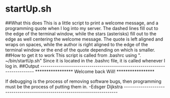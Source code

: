 # startUp.sh
##What this does
This is a little script to print a welcome message, and a programming quote when I log into my server. The dashed lines fill out to the edge of the terminal window, while the stars (asterisks) fill out to the edge as well centering the welcome message. The quote is left aligned and wraps on spaces, while the author is right aligned to the edge of the terminal window or the end of the quote depending on which is smaller.
##How to get it to work
This script is called from .bashrc using ". ~/bin/startUp.sh"
Since it is located in the .bashrc file, it is called whenever I log in.
##Output
\---------------------------------------------------------------------------
*****************            Welcome back Will!           *****************

If debugging is the process of removing software bugs, then programming
must be the process of putting them in.
                                                           -Edsger Dijkstra
\---------------------------------------------------------------------------
